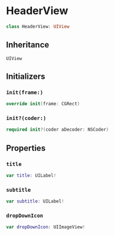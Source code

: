 # HeaderView

``` swift
class HeaderView: UIView 
```

## Inheritance

`UIView`

## Initializers

### `init(frame:)`

``` swift
override init(frame: CGRect) 
```

### `init?(coder:)`

``` swift
required init?(coder aDecoder: NSCoder) 
```

## Properties

### `title`

``` swift
var title: UILabel!
```

### `subtitle`

``` swift
var subtitle: UILabel!
```

### `dropDownIcon`

``` swift
var dropDownIcon: UIImageView!
```
